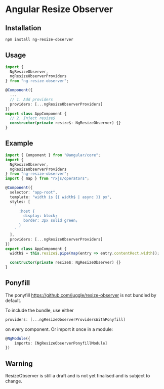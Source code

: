 # Angular Resize Observer

## Installation

```bash
npm install ng-resize-observer
```

## Usage
```typescript
import {
  NgResizeObserver,
  ngResizeObserverProviders
} from "ng-resize-observer";

@Component({
  ...
  // 1. Add providers
  providers: [...ngResizeObserverProviders]
})
export class AppComponent {
  // 2. Inject resize$
  constructor(private resize$: NgResizeObserver) {}
}
```


## Example

```typescript
import { Component } from "@angular/core";
import {
  NgResizeObserver,
  ngResizeObserverProviders
} from "ng-resize-observer";
import { map } from "rxjs/operators";

@Component({
  selector: "app-root",
  template: "width is {{ width$ | async }} px",
  styles: [
    `
      :host {
        display: block;
        border: 3px solid green;
      }
    `
  ],
  providers: [...ngResizeObserverProviders]
})
export class AppComponent {
  width$ = this.resize$.pipe(map(entry => entry.contentRect.width));

  constructor(private resize$: NgResizeObserver) {}
}
```

## Ponyfill

The ponyfill https://github.com/juggle/resize-observer is not bundled by default.

To include the bundle, use either

```typescript
providers: [...ngResizeObserverProvidersWithPonyfill]
```

on every component. Or import it once in a module:

```typescript
@NgModule({
    imports: [NgResizeObserverPonyfillModule]
})
```

## Warning

ResizeObserver is still a draft and is not yet finalised and is subject to change.

